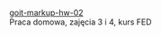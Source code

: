 <a href="https://emilstrozek.github.io/goit-markup-hw-02/">goit-markup-hw-02</a>
<br>
Praca domowa, zajęcia 3 i 4, kurs FED
